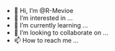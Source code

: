 - 👋 Hi, I’m @R-Mevioe
- 👀 I’m interested in ...
- 🌱 I’m currently learning ...
- 💞️ I’m looking to collaborate on ...
- 📫 How to reach me ...

<!---
R-Mevioe/R-Mevioe is a ✨ special ✨ repository because its `README.md` (this file) appears on your GitHub profile.
You can click the Preview link to take a look at your changes.
--->
